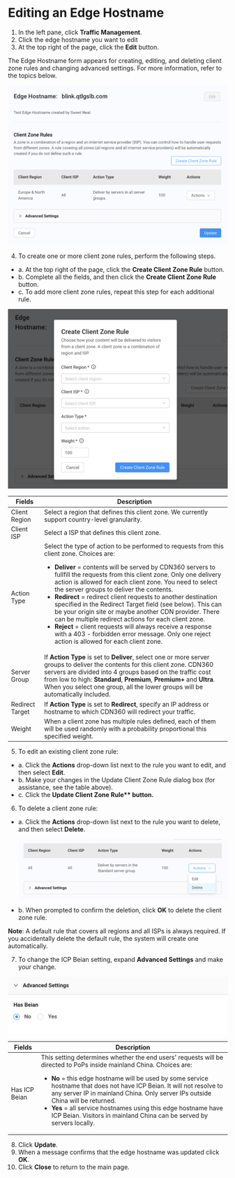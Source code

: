# Editing an Edge Hostname

1. In the left pane, click **Traffic Management**.
2. Click the edge hostname you want to edit 
3. At the top right of the page, click the **Edit** button.

The Edge Hostname form appears for creating, editing, and deleting client zone rules and changing advanced settings. For more information, refer to the topics below.
<p align=center><img src="/docs/resources/images/traffic-management/traffic-management-edit-edge-hostname.png" alt="edit cname form"></p>

4. To create one or more client zone rules, perform the following steps.

<ul><li>a. At the top right of the page, click the <strong>Create Client Zone Rule</strong> button.</li>
<li>b. Complete all the fields, and then click the <strong>Create Client Zone Rule</strong> button.</li>
<li>c. To add more client zone rules, repeat this step for each additional rule.</li></ul>

<p align=center><img src="/docs/resources/images/traffic-management/create-client-zone-rule.png" alt="create client region rule"></p>

| **Fields**        | **Description**   |
| ----------------- | ----------------- |
| Client Region     | Select a region that defines this client zone. We currently support country-level granularity.|
| Client ISP        | Select a ISP that defines this client zone. |
| Action Type       | Select the type of action to be performed to requests from this client zone. Choices are:<br><ul><li><strong>Deliver</strong> = contents will be served by CDN360 servers to fullfill the requests from this client zone. Only one delivery action is allowed for each client zone. You need to select the server groups to deliver the contents. </li><li><strong>Redirect</strong> = redirect client requests to another destination specified in the Redirect Target field (see below). This can be your origin site or maybe another CDN provider. There can be multiple redirect actions for each client zone.</li><li><strong>Reject</strong> = client requests will always receive a response with a 403 - forbidden error message. Only one reject action is allowed for each client zone.</li></ul>  
| Server Group      | If <strong>Action Type</strong> is set to <strong>Deliver</strong>, select one or more server groups to deliver the contents for this client zone. CDN360 servers are divided into 4 groups based on the traffic cost from low to high: <strong>Standard</strong>, <strong>Premium</strong>, <strong>Premium+</strong> and <strong>Ultra</strong>. When you select one group, all the lower groups will be automatically included. |
| Redirect Target   | If <strong>Action Type</strong> is set to <strong>Redirect</strong>, specify an IP address or hostname to which CDN360 will redirect your traffic. |
| Weight | When a client zone has multiple rules defined, each of them will be used randomly with a probability proportional this specified weight. |

5. To edit an existing client zone rule:

<ul><li>a. Click the <strong>Actions</strong> drop-down list next to the rule you want to edit, and then select <strong>Edit</strong>.</li>
<li>b. Make your changes in the Update Client Zone Rule dialog box (for assistance, see the table above).</li>
<li>c. Click the <strong>Update Client Zone Rule** button.</strong></li></ul>

6. To delete a client zone rule:

<ul><li>a. Click the <strong>Actions</strong> drop-down list next to the rule you want to delete, and then select <strong>Delete</strong>.

<p align=center><img src="/docs/resources/images/traffic-management/edge-hostname-delete-zone-rule.png" alt="zone rule delete"></p>
</li>
<li>b. When prompted to confirm the deletion, click <strong>OK</strong> to delete the client zone rule.</li></ul>

**Note**: A default rule that covers all regions and all ISPs is always required. If you accidentally delete the default rule, the system will create one automatically.

7. To change the ICP Beian setting, expand **Advanced Settings** and make your change.

<p align=center><img src="/docs/resources/images/traffic-management/edge-hostname-advanced-settings.png" alt="edge hostname advanced settings" width="700"></p>

| **Fields**      | **Description** |
| --------------- | --------------- |
| Has ICP Beian  | This setting determines whether the end users' requests will be directed to PoPs inside mainland China. Choices are:<br><ul><li><strong>No</strong> = this edge hostname will be used by some service hostname that does not have ICP Beian. It will not resolve to any server IP in mainland China. Only server IPs outside China will be returned. </li><li><strong>Yes</strong> = all service hostnames using this edge hostname have ICP Beian. Visitors in mainland China can be served by servers locally.</li></ul>  

8. Click **Update**.
9. When a message confirms that the edge hostname was updated click **OK**.
10.  Click **Close** to return to the main page.

